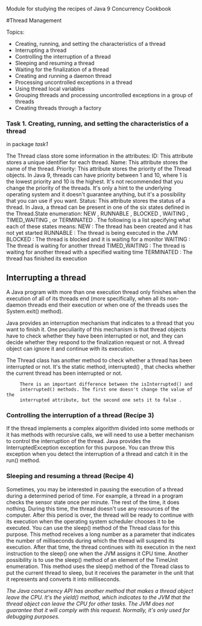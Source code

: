 Module for studying the recipes of Java 9 Concurrency Cookbook

#Thread Management

Topics: 
 * Creating, running, and setting the characteristics of a thread
 * Interrupting a thread
 * Controlling the interruption of a thread
 * Sleeping and resuming a thread
 * Waiting for the finalization of a thread
 * Creating and running a daemon thread
 * Processing uncontrolled exceptions in a thread
 * Using thread local variables
 * Grouping threads and processing uncontrolled exceptions in a group of threads
 * Creating threads through a factory
 
 ### Task 1. Creating, running, and setting the characteristics of a thread
 
 in package _task1_
 
 The Thread class store some information in the attributes:
 ID: This attribute stores a unique identifier for each thread.
 Name: This attribute stores the name of the thread.
 Priority: This attribute stores the priority of the Thread objects. In Java 9, threads
 can have priority between 1 and 10, where 1 is the lowest priority and 10 is the
 highest. It's not recommended that you change the priority of the threads. It's
 only a hint to the underlying operating system and it doesn't guarantee anything,
 but it's a possibility that you can use if you want.
 Status: This attribute stores the status of a thread. In Java, a thread can be present
 in one of the six states defined in the Thread.State enumeration: NEW ,
 RUNNABLE , BLOCKED , WAITING , TIMED_WAITING , or TERMINATED . The following
 is a list specifying what each of these states means:
 NEW : The thread has been created and it has not yet started
 RUNNABLE : The thread is being executed in the JVM
 BLOCKED : The thread is blocked and it is waiting for a monitor
 WAITING : The thread is waiting for another thread
 TIMED_WAITING : The thread is waiting for another thread with a
 specified waiting time
 TERMINATED : The thread has finished its execution
 
 ## Interrupting a thread
 
 A Java program with more than one execution thread only finishes when the execution of
 all of its threads end (more specifically, when all its non-daemon threads end their
 execution or when one of the threads uses the System.exit() method).
 
 Java provides an interruption mechanism that indicates to a thread that you want to finish
 it. One peculiarity of this mechanism is that thread objects have to check whether they have
 been interrupted or not, and they can decide whether they respond to the finalization
 request or not. A thread object can ignore it and continue with its execution.
 
 The Thread class has another method to check whether a thread has been interrupted or
 not. It's the static method, interrupted() , that checks whether the current thread has been
 interrupted or not.
 
         There is an important difference between the isInterrupted() and
         interrupted() methods. The first one doesn't change the value of the
         interrupted attribute, but the second one sets it to false .
 
 ### Controlling the interruption of a thread (Recipe 3)
 
 If the thread implements a complex algorithm divided into some methods or it has methods
 with recursive calls, we will need to use a better mechanism to control the interruption of
 the thread. Java provides the InterruptedException exception for this purpose. You can
 throw this exception when you detect the interruption of a thread and catch it in the run()
 method.
 
 ### Sleeping and resuming a thread (Recipe 4)
 
 Sometimes, you may be interested in pausing the execution of a thread during a determined
 period of time. For example, a thread in a program checks the sensor state once per minute.
 The rest of the time, it does nothing. During this time, the thread doesn't use any resources
 of the computer. After this period is over, the thread will be ready to continue with its
 execution when the operating system scheduler chooses it to be executed. You can use the
 sleep() method of the Thread class for this purpose. This method receives a long number
 as a parameter that indicates the number of milliseconds during which the thread will
 suspend its execution. After that time, the thread continues with its execution in the next
 instruction to the sleep() one when the JVM assigns it CPU time.
 Another possibility is to use the sleep() method of an element of the TimeUnit
 enumeration. This method uses the sleep() method of the Thread class to put the current
 thread to sleep, but it receives the parameter in the unit that it represents and converts it
 into milliseconds.
 
 *The Java concurrency API has another method that makes a thread object leave the CPU. It's
  the yield() method, which indicates to the JVM that the thread object can leave the CPU
  for other tasks. The JVM does not guarantee that it will comply with this request. Normally,
  it's only used for debugging purposes.*
  
  
 
 